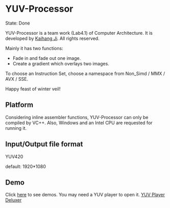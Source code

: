# YUV-Processor #
State: Done

YUV-Processor is a team work (Lab4.1) of Computer Architecture. It is developed by [Kaihang Ji](https://github.com/mimicji). All rights reserved.

Mainly it has two functions:

- Fade in and fade out one image.
- Create a gradient which overlays two images.

To choose an Instruction Set, choose a namespace from Non_Simd / MMX / AVX / SSE.

Happy feast of winter veil!

## Platform ##

Considering inline assembler functions, YUV-Processor can only be compiled by VC++. Also, Windows and an Intel CPU are requested for running it.

## Input/Output file format ##

YUV420

default: 1920*1080

## Demo ##

Click [here](http://pan.baidu.com/s/1slMtMP3) to see demos. You may need a YUV player to open it. [YUV Player Deluxer](http://www.yuvplayer.com/)